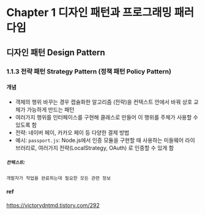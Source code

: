 # Chapter 1 디자인 패턴과 프로그래밍 패러다임

## 디자인 패턴 Design Pattern

### 1.1.3 전략 패턴 Strategy Pattern (정책 패턴 Policy Pattern)
#### 개념
- 객체의 행위 바꾸는 경우 캡슐화한 알고리즘 (전략)을 컨텍스트 안에서 바꿔 상호 교체가 가능하게 만드는 패턴
- 여러가지 행위를 인터페이스를 구현해 클래스로 만들어 이 행위를 주체가 사용할 수 있도록 함
- 전략: 네이버 페이, 카카오 페이 등 다양한 결제 방법
- 예시: `passport.js`: Node.js에서 인증 모듈을 구현할 때 사용하는 미들웨어 라이브러리로, 여러가지 전략(LocalStrategy, OAuth) 로 인증할 수 있게 함


##### `컨텍스트`: 
	개발자가 작업을 완료하는데 필요한 모든 관련 정보

#### ref
https://victorydntmd.tistory.com/292
